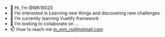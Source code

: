 - 👋 Hi, I’m @MK16020
- 👀 I’m interested in Learning new things and discovering new challenges
- 🌱 I’m currently learning Vuetify framework
- 💞️ I’m looking to collaborate on ...
- 📫 How to reach me m_mm_rs@hotmail.com

<!---
MK16020/MK16020 is a ✨ special ✨ repository because its `README.md` (this file) appears on your GitHub profile.
You can click the Preview link to take a look at your changes.
--->
